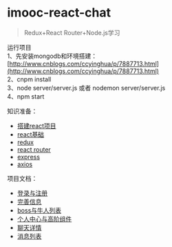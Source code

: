 # imooc-react-chat

> Redux+React Router+Node.js学习

运行项目<br>
1、先安装mongodb和环境搭建： [http://www.cnblogs.com/ccyinghua/p/7887713.html](http://www.cnblogs.com/ccyinghua/p/7887713.html)<br>
2、cnpm install<br>
3、node server/server.js 或者 nodemon server/server.js<br>
4、npm start<br>

知识准备：

- [搭建react项目](https://github.com/ccyinghua/React/blob/master/00_create.md)
- [react基础](https://github.com/ccyinghua/React/tree/master/01_react)
- [redux](https://github.com/ccyinghua/React/tree/master/02_redux)
- [react router](https://github.com/ccyinghua/React/tree/master/03_react%20router)
- [express](https://github.com/ccyinghua/React/blob/master/04_express+axios/express.md)
- [axios](https://github.com/ccyinghua/React/blob/master/04_express+axios/axios.md)
 

项目文档：

- [登录与注册](https://github.com/ccyinghua/imooc-react-chat/blob/master/01_login.md)
- [完善信息](https://github.com/ccyinghua/imooc-react-chat/blob/master/02_userInfo.md)
- [boss与牛人列表](https://github.com/ccyinghua/imooc-react-chat/blob/master/03_list.md)
- [个人中心与高阶组件](https://github.com/ccyinghua/imooc-react-chat/blob/master/04_user.md)
- [聊天详情](https://github.com/ccyinghua/imooc-react-chat/blob/master/05_chat.md)
- [消息列表](https://github.com/ccyinghua/imooc-react-chat/blob/master/06_msg.md)

